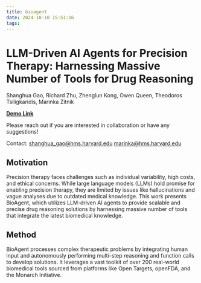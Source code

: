 ```yaml
---
title: bioagent
date: 2024-10-10 15:51:16
tags:
---
```


# LLM-Driven AI Agents for Precision Therapy: Harnessing Massive Number of Tools for Drug Reasoning 

Shanghua Gao, Richard Zhu, Zhenglun Kong, Owen Queen, Theodoros Tsiligkaridis, Marinka Zitnik

[**Demo Link**](https://fd10def5e687fcb4ce.gradio.live/)

Please reach out if you are interested in collaboration or have any suggestions! 

Contact: shanghua_gao@hms.harvard.edu marinka@hms.harvard.edu 

## Motivation
Precision therapy faces challenges such as individual variability, high costs, and ethical concerns. While large language models (LLMs) hold promise for enabling precision therapy, they are limited by issues like hallucinations and vague analyses due to outdated medical knowledge. 
This work presents BioAgent, which utilizes LLM-driven AI agents to provide scalable and precise drug reasoning solutions by harnessing massive number of tools that integrate the latest biomedical knowledge.

## Method
BioAgent processes complex therapeutic problems by integrating human input and autonomously performing multi-step reasoning and function calls to develop solutions. It leverages a vast toolkit of over 200 real-world biomedical tools sourced from platforms like Open Targets, openFDA, and the Monarch Initiative.






